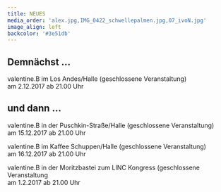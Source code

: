 ```yaml
---
title: NEUES
media_order: 'alex.jpg,IMG_0422_schwellepalmen.jpg,07_ivoN.jpg'
image_align: left
backcolor: '#3e51db'
---
```


## **Demnächst …**
valentine.B im Los Andes/Halle (geschlossene Veranstaltung)<br>am 2.12.2017 ab 21.00 Uhr

## **und dann …**
valentine.B in der Puschkin-Straße/Halle (geschlossene Veranstaltung)<br>am 15.12.2017 ab 21.00 Uhr

valentine.B im Kaffee Schuppen/Halle (geschlossene Veranstaltung)<br>am 16.12.2017 ab 21.00 Uhr

valentine.B in der Moritzbastei zum LINC Kongress (geschlossene Veranstaltung<br>am 1.2.2017 ab 21.00 Uhr